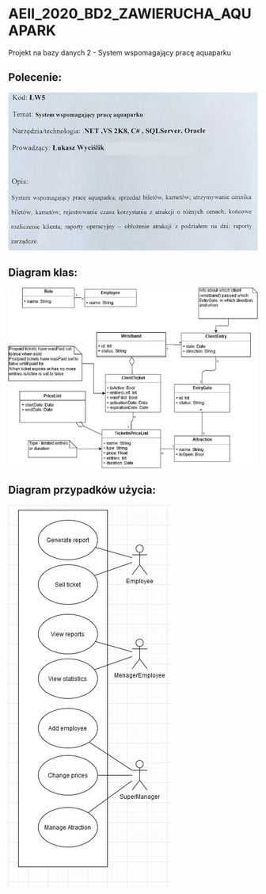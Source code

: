 # AEII_2020_BD2_ZAWIERUCHA_AQUAPARK
Projekt na bazy danych 2 - System wspomagający pracę aquaparku


## Polecenie:
![Screen](documentation/Polecenie.jpg)


## Diagram klas:

![Screen](documentation/Classes.png)

## Diagram przypadków użycia:

![Screen](documentation/UseCase.jpg)
